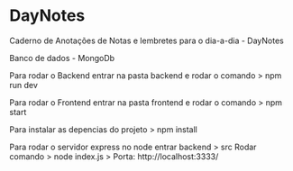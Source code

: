 # DayNotes

Caderno de Anotações de Notas e lembretes para o dia-a-dia - DayNotes

Banco de dados - MongoDb

Para rodar o Backend entrar na pasta backend e rodar o comando > npm run dev

Para rodar o Frontend entrar na pasta frontend e rodar o comando > npm start

Para instalar as depencias do projeto > npm install

Para rodar o servidor express no node entrar backend > src
Rodar comando > node index.js  > Porta: http://localhost:3333/

